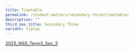 ```yaml
---
title: Timetable
permalink: /student-matters/secondary-three/timetable/
description: ""
third_nav_title: Secondary Three
variant: tiptap
---
```

<p><a href="/files/2025 TT TERM3/2025_NSS_Term_3_Sec_3.pdf" rel="noopener nofollow" target="_blank">2025_NSS_Term3_Sec_3</a>
</p>